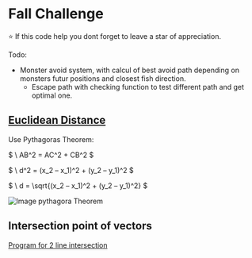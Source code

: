 # Fall Challenge

⭐ If this code help you dont forget to leave a star of appreciation.

Todo:

- Monster avoid system, with calcul of best avoid path depending on monsters futur positions and closest fish direction.
  - Escape path with checking function to test different path and get optimal one.

## [Euclidean Distance](https://www.cuemath.com/euclidean-distance-formula/)

Use Pythagoras Theorem:

$ \ AB^2 = AC^2 + CB^2 $

$ \ d^2 = (x_2 – x_1)^2 + (y_2 – y_1)^2 $

$ \ d = \sqrt{(x_2 – x_1)^2 + (y_2 – y_1)^2} $

![Image pythagora Theorem](https://d138zd1ktt9iqe.cloudfront.net/media/seo_landing_files/euclidean-distance-formula-derivation-1624039182.png)

## Intersection point of vectors

[Program for 2 line intersection](https://www.geeksforgeeks.org/program-for-point-of-intersection-of-two-lines/)
